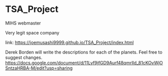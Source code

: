 # TSA_Project
MIHS webmaster

Very legit space company

link: https://joemusashi9999.github.io/TSA_Project/index.html

Derek Borden will write the descriptions for each of the planets. Feel free to suggest changes.
https://docs.google.com/document/d/11Lyf9jfGD9Aurf48qmrlld_81cKOvWjOSntzaHRBA-M/edit?usp=sharing
